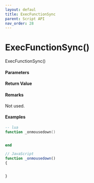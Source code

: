 ```yaml
---
layout: defaul
title: ExecFunctionSync
parent: Script API
nav_order: 28
---
```

# ExecFunctionSync\(\)

ExecFunctionSync\(\)

#### Parameters

#### Return Value

#### Remarks

Not used.

#### 

#### Examples

```lua
-- lua
function _onmousedown()


end
```

```js
// JavaScript
function _onmousedown()
{    


}
```



